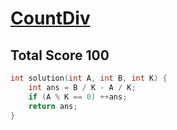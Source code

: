 # [CountDiv](https://app.codility.com/programmers/lessons/5-prefix_sums/count_div/)

## Total Score 100
```c++
int solution(int A, int B, int K) {
    int ans = B / K - A / K;
    if (A % K == 0) ++ans;
    return ans;
}
```